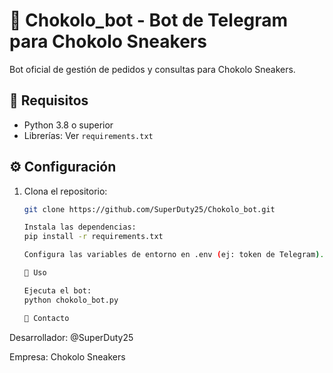 # 🤖 Chokolo_bot - Bot de Telegram para Chokolo Sneakers

Bot oficial de gestión de pedidos y consultas para Chokolo Sneakers.

## 🚀 Requisitos
- Python 3.8 o superior
- Librerías: Ver `requirements.txt`

## ⚙️ Configuración
1. Clona el repositorio:
   ```bash
   git clone https://github.com/SuperDuty25/Chokolo_bot.git

   Instala las dependencias:
   pip install -r requirements.txt

   Configura las variables de entorno en .env (ej: token de Telegram).

   🏃 Uso

   Ejecuta el bot:
   python chokolo_bot.py

   📌 Contacto
Desarrollador: @SuperDuty25

Empresa: Chokolo Sneakers